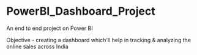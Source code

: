 # PowerBI_Dashboard_Project

An end to end project on Power BI 

Objective - creating a dashboard which'll help in tracking & analyzing the online sales across India 
